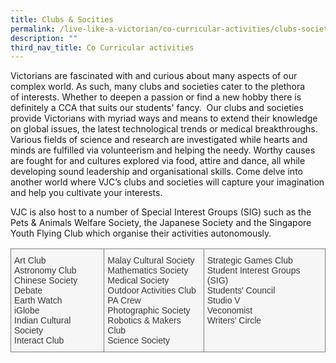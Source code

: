 ```yaml
---
title: Clubs & Socities
permalink: /live-like-a-victorian/co-curricular-activities/clubs-societies/
description: ""
third_nav_title: Co Curricular activities
---
```

Victorians are fascinated with and curious about many aspects of our complex world. As such, many clubs and societies cater to the plethora of interests. Whether to deepen a passion or find a new hobby there is definitely a CCA that suits our students' fancy.  Our clubs and societies provide Victorians with myriad ways and means to extend their knowledge on global issues, the latest technological trends or medical breakthroughs. Various fields of science and research are investigated while hearts and minds are fulfilled via volunteerism and helping the needy. Worthy causes are fought for and cultures explored via food, attire and dance, all while developing sound leadership and organisational skills. Come delve into another world where VJC’s clubs and societies will capture your imagination and help you cultivate your interests.

VJC is also host to a number of Special Interest Groups (SIG) such as the Pets & Animals Welfare Society, the Japanese Society and the Singapore Youth Flying Club which organise their activities autonomously.

<style type="text/css">
.tg  {border-collapse:collapse;border-spacing:0;}
.tg td{border-color:black;border-style:solid;border-width:1px;font-family:Arial, sans-serif;font-size:14px;
  overflow:hidden;padding:10px 5px;word-break:normal;}
.tg th{border-color:black;border-style:solid;border-width:1px;font-family:Arial, sans-serif;font-size:14px;
  font-weight:normal;overflow:hidden;padding:10px 5px;word-break:normal;}
.tg .tg-jljn{background-color:#F5F6F5;border-color:inherit;color:#3A3A3A;text-align:left;vertical-align:top}
</style>
<table class="tg">
<thead>
  <tr>
    <td class="tg-jljn"><span style="font-weight:inherit;font-style:inherit">Art Club</span><br><span style="font-weight:inherit;font-style:inherit">Astronomy Club</span><br><span style="font-weight:inherit;font-style:inherit">Chinese Society</span><br><span style="font-weight:inherit;font-style:inherit">Debate</span><br><span style="font-weight:inherit;font-style:inherit">Earth Watch</span><br><span style="font-weight:inherit;font-style:inherit">iGlobe</span><br><span style="font-weight:inherit;font-style:inherit">Indian Cultural Society</span><br><span style="font-weight:inherit;font-style:inherit">Interact Club</span></td>
    <td class="tg-jljn"><span style="font-weight:inherit;font-style:inherit">Malay Cultural Society</span><br><span style="font-weight:inherit;font-style:inherit">Mathematics Society</span><br><span style="font-weight:inherit;font-style:inherit">Medical Society</span><br><span style="font-weight:inherit;font-style:inherit">Outdoor Activities Club</span><br><span style="font-weight:inherit;font-style:inherit">PA Crew</span><br><span style="font-weight:inherit;font-style:inherit">Photographic Society</span><br><span style="font-weight:inherit;font-style:inherit">Robotics &amp; Makers Club</span><br><span style="font-weight:inherit;font-style:inherit">Science Society</span></td>
    <td class="tg-jljn"><span style="font-weight:inherit;font-style:inherit">Strategic Games Club</span><br><span style="font-weight:inherit;font-style:inherit">Student Interest Groups (SIG)</span><br><span style="font-weight:inherit;font-style:inherit">Students' Council</span><br><span style="font-weight:inherit;font-style:inherit">Studio V</span><br><span style="font-weight:inherit;font-style:inherit">Veconomist</span><br><span style="font-weight:inherit;font-style:inherit">Writers’ Circle</span></td>
  </tr>
</thead>
</table>